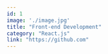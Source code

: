 ```yaml
---
id: 1
image: './image.jpg'
title: "Front-end Development"
category: "React.js"
link: "https://github.com"
---
```

